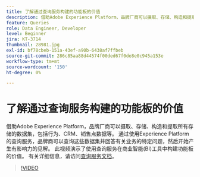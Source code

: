 ```yaml
---
title: 了解通过查询服务构建的功能板的价值
description: 借助Adobe Experience Platform，品牌厂商可以摄取、存储、构造和提取所有存储的数据集&amp；mdash；包括行为、CRM、销售点数据等。 通过使用Experience Platform的查询服务，品牌商可以查询这些数据集并回答有关业务的特定问题，然后开始产生有影响力的见解。 此视频演示了使用查询服务在商业智能(BI)工具中构建功能板的价值。
feature: Queries
role: Data Engineer, Developer
level: Beginner
jira: KT-3714
thumbnail: 28981.jpg
exl-id: bf78cbeb-151a-43ef-a90b-6438af7ffbeb
source-git-commit: 286c85aa88d44574f00ded67f0de8e0c945a153e
workflow-type: tm+mt
source-wordcount: '150'
ht-degree: 0%

---
```


# 了解通过查询服务构建的功能板的价值

借助Adobe Experience Platform，品牌厂商可以摄取、存储、构造和提取所有存储的数据集，包括行为、CRM、销售点数据等。 通过使用Experience Platform的查询服务，品牌商可以查询这些数据集并回答有关业务的特定问题，然后开始产生有影响力的见解。 此视频演示了使用查询服务在商业智能(BI)工具中构建功能板的价值。 有关详细信息，请访问[查询服务文档](https://experienceleague.adobe.com/docs/experience-platform/query/home.html?lang=zh-Hans)。

>[!VIDEO](https://video.tv.adobe.com/v/28981?learn=on&enablevpops)
